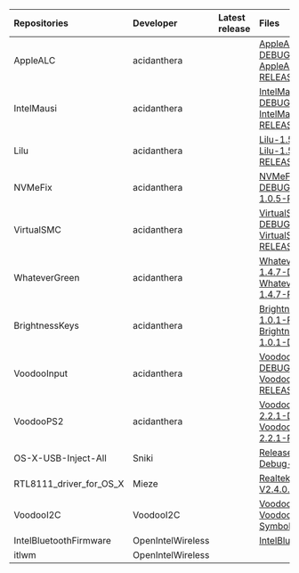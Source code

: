 | Repositories | Developer | Latest release | Files                           |
|:-------------|:----------|:---------------|:--------------------------------|
| AppleALC | acidanthera | | [AppleALC-1.5.7-DEBUG.zip](https://cdn.jsdelivr.net/gh/217heidai/KextsDownloader@master/AppleALC-1.5.7-DEBUG.zip), [AppleALC-1.5.7-RELEASE.zip](https://cdn.jsdelivr.net/gh/217heidai/KextsDownloader@master/AppleALC-1.5.7-RELEASE.zip) |
| IntelMausi | acidanthera |  | [IntelMausi-1.0.5-DEBUG.zip](https://cdn.jsdelivr.net/gh/217heidai/KextsDownloader@master/IntelMausi-1.0.5-DEBUG.zip), [IntelMausi-1.0.5-RELEASE.zip](https://cdn.jsdelivr.net/gh/217heidai/KextsDownloader@master/IntelMausi-1.0.5-RELEASE.zip) |
| Lilu | acidanthera |  | [Lilu-1.5.1-DEBUG.zip](https://cdn.jsdelivr.net/gh/217heidai/KextsDownloader@master/Lilu-1.5.1-DEBUG.zip), [Lilu-1.5.1-RELEASE.zip](https://cdn.jsdelivr.net/gh/217heidai/KextsDownloader@master/Lilu-1.5.1-RELEASE.zip) |
| NVMeFix | acidanthera |  | [NVMeFix-1.0.5-DEBUG.zip](https://cdn.jsdelivr.net/gh/217heidai/KextsDownloader@master/NVMeFix-1.0.5-DEBUG.zip), [NVMeFix-1.0.5-RELEASE.zip](https://cdn.jsdelivr.net/gh/217heidai/KextsDownloader@master/NVMeFix-1.0.5-RELEASE.zip) |
| VirtualSMC | acidanthera |  | [VirtualSMC-1.2.0-DEBUG.zip](https://cdn.jsdelivr.net/gh/217heidai/KextsDownloader@master/VirtualSMC-1.2.0-DEBUG.zip), [VirtualSMC-1.2.0-RELEASE.zip](https://cdn.jsdelivr.net/gh/217heidai/KextsDownloader@master/VirtualSMC-1.2.0-RELEASE.zip) |
| WhateverGreen | acidanthera |  | [WhateverGreen-1.4.7-DEBUG.zip](https://cdn.jsdelivr.net/gh/217heidai/KextsDownloader@master/WhateverGreen-1.4.7-DEBUG.zip), [WhateverGreen-1.4.7-RELEASE.zip](https://cdn.jsdelivr.net/gh/217heidai/KextsDownloader@master/WhateverGreen-1.4.7-RELEASE.zip) |
| BrightnessKeys | acidanthera |  | [BrightnessKeys-1.0.1-RELEASE.zip](https://cdn.jsdelivr.net/gh/217heidai/KextsDownloader@master/BrightnessKeys-1.0.1-RELEASE.zip), [BrightnessKeys-1.0.1-DEBUG.zip](https://cdn.jsdelivr.net/gh/217heidai/KextsDownloader@master/BrightnessKeys-1.0.1-DEBUG.zip) |
| VoodooInput | acidanthera |  | [VoodooInput-1.1.0-DEBUG.zip](https://cdn.jsdelivr.net/gh/217heidai/KextsDownloader@master/VoodooInput-1.1.0-DEBUG.zip), [VoodooInput-1.1.0-RELEASE.zip](https://cdn.jsdelivr.net/gh/217heidai/KextsDownloader@master/VoodooInput-1.1.0-RELEASE.zip) |
| VoodooPS2 | acidanthera |  | [VoodooPS2Controller-2.2.1-DEBUG.zip](https://cdn.jsdelivr.net/gh/217heidai/KextsDownloader@master/VoodooPS2Controller-2.2.1-DEBUG.zip), [VoodooPS2Controller-2.2.1-RELEASE.zip](https://cdn.jsdelivr.net/gh/217heidai/KextsDownloader@master/VoodooPS2Controller-2.2.1-RELEASE.zip) |
| OS-X-USB-Inject-All | Sniki |  | [Release-v.0.7.5.zip](https://cdn.jsdelivr.net/gh/217heidai/KextsDownloader@master/Release-v.0.7.5.zip), [Debug-v.0.7.5.zip](https://cdn.jsdelivr.net/gh/217heidai/KextsDownloader@master/Debug-v.0.7.5.zip) |
| RTL8111_driver_for_OS_X | Mieze |  | [RealtekRTL8111-V2.4.0.zip](https://cdn.jsdelivr.net/gh/217heidai/KextsDownloader@master/RealtekRTL8111-V2.4.0.zip) |
| VoodooI2C | VoodooI2C |  | [VoodooI2C-2.6.4.zip](https://cdn.jsdelivr.net/gh/217heidai/KextsDownloader@master/VoodooI2C-2.6.4.zip), [VoodooI2C-Debug-Symbols-2.6.4.zip](https://cdn.jsdelivr.net/gh/217heidai/KextsDownloader@master/VoodooI2C-Debug-Symbols-2.6.4.zip) |
| IntelBluetoothFirmware | OpenIntelWireless |  | [IntelBluetooth.zip](https://cdn.jsdelivr.net/gh/217heidai/KextsDownloader@master/IntelBluetooth.zip) |
| itlwm | OpenIntelWireless |   |   |
